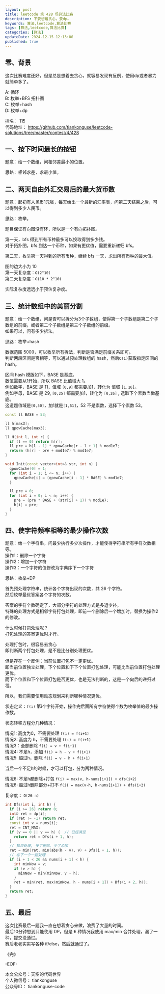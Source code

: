 ```yaml
---
layout: post  
title: leetcode 第 428 场算法比赛  
description: 不要想着贪心，要dp。  
keywords: 算法,leetcode,算法比赛  
tags: [算法,leetcode,算法比赛]  
categories: [算法]  
updateDate: 2024-12-15 12:13:00  
published: true  
---
```



## 零、背景  


这次比赛难度还好，但是总是想着去贪心，就容易发现有反例，使用dp或者暴力就简单多了。  


A: 循环  
B: 枚举+BFS 拓扑图  
C: 枚举+hash  
D: 枚举+dp  


排名： 115  
代码地址： https://github.com/tiankonguse/leetcode-solutions/tree/master/contest/4/428  

## 一、按下时间最长的按钮  


题意：给一个数组，问相邻差最小的位置。  


思路：相邻求差，求最小值。  


## 二、两天自由外汇交易后的最大货币数  


题意：起初有人民币1元钱，每天给出一个最新的汇率表，问第二天结束之后，可以得到多少人民币。  


思路：枚举。  


题目保证有向图没有环，所以是一个有向拓扑图。  


第一天，bfs 得到所有币种最多可以换取得到多少钱。  
对于拓扑图，bfs 到达一个币种，如果有更优值，需要重新递归 bfs。  


第二天，枚举第一天得到的所有币种，继续 bfs 一天，求出所有币种的最大值。  


图的边大小为 10  
第一天复杂度：`O(2^10)`  
第二天复杂度：`O(10 * 2^10)`  


实际复杂度远远小于预估复杂度。  


## 三、统计数组中的美丽分割  


题意：给一个数组，问是否可以拆分为3个子数组，使得第一个子数组是第二个子数组的前缀，或者第二个子数组是第三个子数组的前缀。  
如果可以，问有多少拆法。  


思路：枚举+hash  


数据范围 5000，可以枚举所有拆法，判断是否满足前缀关系即可。  
判断两段区间是否相等，可以通过预处理数组的 hash，然后`O(1)`获取指定区间的hash。  


区间 hash 模版如下，BASE 是基底。  
数值需要从1开始，所以 BASE 比值域大 1。  
例如数字，BASE 是 11，值域 `[0,9]` 都需要加1，转化为 值域 `[1,10]`。  
例如字母，BASE 是 29, `[0,25]` 都需要加1，转化为 `[0,26]` , 选取下个素数当做基底。  
这道题值域是`[0,50]`，加1就是`[1,51]`，52 不是素数，选择下个素数 53。  


```cpp
const ll BASE = 53;

ll h[max3];
ll qpowCache[max3];

ll H(int l, int r) {
  if (l == 0) return h[r];
  ll pre = h[l - 1] * qpowCache[r - l + 1] % mod1e7;
  return (h[r] - pre + mod1e7) % mod1e7;
}

void Init(const vector<int>& str, int n) {
  qpowCache[0] = 1;
  for (int i = 1; i <= n; i++) {
    qpowCache[i] = (qpowCache[i - 1] * BASE) % mod1e7;
  }

  ll pre = 0;
  for (int i = 0; i < n; i++) {
    pre = (pre * BASE + (str[i] + 1)) % mod1e7;
    h[i] = pre;
  }
}
```


## 四、使字符频率相等的最少操作次数  


题意：给一个字符串，问最少执行多少次操作，才能使得字符串所有字符次数相等。  
操作1：删除一个字符  
操作2：增加一个字符  
操作3：一个字符的值修改为字典序下一个字符  


思路：枚举+DP  


首先预处理字符串，统计各个字符出现的次数，共 26 个字符。  
然后枚举最优答案各个字符的次数。  


答案的字符个数确定了，大部分字符的处理方式是多退少补。  
特殊的处理方式是相邻字符打包处理，即前一个删除后一个增加时，替换为操作2的修改。  


什么时候打包处理呢？  
打包处理的答案更优时才行。  


处理打包时，很容易去贪心  
即判断两个打包处理，是不是比分别处理更优。  


但是存在一个反例：当前位置打包不一定更优。  
即当前位置独立处理，下个位置和下下个位置打包处理，可能比当前位置打包处理更优。  
而下个位置和下个位置打包是否更优，也是无法判断的，这是一个向后的递归过程。  


所以，我们需要使用动态规划来判断哪种情况更优。  



状态定义：`f(i)`  第i个字符开始，操作完后面所有字符使得个数为枚举值的最少操作数。  


状态转移方程分几种情况：  


情况1: 高度为0，不需要处理 `f(i) = f(i+1)`  
情况2: 高度为 h，不需要处理 `f(i) = f(i+1)`  
情况3：全部删除 `f(i) = v + f(i+1)`  
情况4: 不足h，添加 `f(i) = h - v + f(i+1)`  
情况5: 超过h，删除 `f(i) = v - h + f(i+1)`  


当后一个不足h的时候，才可以打包，分为两种情况。  


情况6: 不足h都删除+打包 `f(i) = max(v, h-nums[i+1]) + dfs(i+2)`  
情况6: 超过h删除部分+打不  `f(i) = max(v-h, h-nums[i+1]) + dfs(i+2)`  


复杂度： `O(26 n)`  


```cpp
int Dfs(int i, int h) {
  if (i >= 26) return 0;
  int& ret = dp[i];
  if (ret != -1) return ret;
  const int v = nums[i];
  ret = INT_MAX;
  if (v == 0 || v == h) {  // 已经满足
    return ret = Dfs(i + 1, h);
  }
  // 独自处理, 多了删除，少了添加
  ret = min(ret, min(abs(h - v), v) + Dfs(i + 1, h));
  // 与下一个一起处理
  if (i + 1 < 26 && nums[i + 1] < h) {
    int minNow = v;
    if (v > h) {
      minNow = min(minNow, v - h);
    }
    ret = min(ret, max(minNow, h - nums[i + 1]) + Dfs(i + 2, h));
  }
  return ret;
}
```

## 五、最后  


这次比赛最后一题我一直在想着贪心来做，浪费了大量的时间。  
最后10分钟想到只能使用 DP，但是 6 种情况我使用 max/min 合并处理，漏了一种，提交没通过。  
赛后老老实实写各种 if/else，然后就通过了。  




《完》  


-EOF-  

本文公众号：天空的代码世界  
个人微信号： tiankonguse  
公众号ID： tiankonguse-code  
  